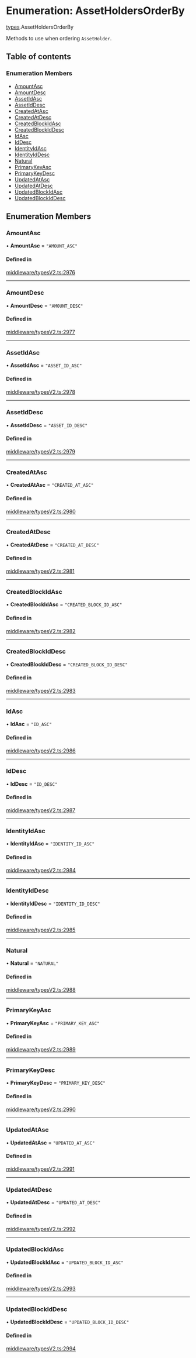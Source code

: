 # Enumeration: AssetHoldersOrderBy

[types](../wiki/types).AssetHoldersOrderBy

Methods to use when ordering `AssetHolder`.

## Table of contents

### Enumeration Members

- [AmountAsc](../wiki/types.AssetHoldersOrderBy#amountasc)
- [AmountDesc](../wiki/types.AssetHoldersOrderBy#amountdesc)
- [AssetIdAsc](../wiki/types.AssetHoldersOrderBy#assetidasc)
- [AssetIdDesc](../wiki/types.AssetHoldersOrderBy#assetiddesc)
- [CreatedAtAsc](../wiki/types.AssetHoldersOrderBy#createdatasc)
- [CreatedAtDesc](../wiki/types.AssetHoldersOrderBy#createdatdesc)
- [CreatedBlockIdAsc](../wiki/types.AssetHoldersOrderBy#createdblockidasc)
- [CreatedBlockIdDesc](../wiki/types.AssetHoldersOrderBy#createdblockiddesc)
- [IdAsc](../wiki/types.AssetHoldersOrderBy#idasc)
- [IdDesc](../wiki/types.AssetHoldersOrderBy#iddesc)
- [IdentityIdAsc](../wiki/types.AssetHoldersOrderBy#identityidasc)
- [IdentityIdDesc](../wiki/types.AssetHoldersOrderBy#identityiddesc)
- [Natural](../wiki/types.AssetHoldersOrderBy#natural)
- [PrimaryKeyAsc](../wiki/types.AssetHoldersOrderBy#primarykeyasc)
- [PrimaryKeyDesc](../wiki/types.AssetHoldersOrderBy#primarykeydesc)
- [UpdatedAtAsc](../wiki/types.AssetHoldersOrderBy#updatedatasc)
- [UpdatedAtDesc](../wiki/types.AssetHoldersOrderBy#updatedatdesc)
- [UpdatedBlockIdAsc](../wiki/types.AssetHoldersOrderBy#updatedblockidasc)
- [UpdatedBlockIdDesc](../wiki/types.AssetHoldersOrderBy#updatedblockiddesc)

## Enumeration Members

### AmountAsc

• **AmountAsc** = ``"AMOUNT_ASC"``

#### Defined in

[middleware/typesV2.ts:2976](https://github.com/PolymeshAssociation/polymesh-sdk/blob/91c2d2d8/src/middleware/typesV2.ts#L2976)

___

### AmountDesc

• **AmountDesc** = ``"AMOUNT_DESC"``

#### Defined in

[middleware/typesV2.ts:2977](https://github.com/PolymeshAssociation/polymesh-sdk/blob/91c2d2d8/src/middleware/typesV2.ts#L2977)

___

### AssetIdAsc

• **AssetIdAsc** = ``"ASSET_ID_ASC"``

#### Defined in

[middleware/typesV2.ts:2978](https://github.com/PolymeshAssociation/polymesh-sdk/blob/91c2d2d8/src/middleware/typesV2.ts#L2978)

___

### AssetIdDesc

• **AssetIdDesc** = ``"ASSET_ID_DESC"``

#### Defined in

[middleware/typesV2.ts:2979](https://github.com/PolymeshAssociation/polymesh-sdk/blob/91c2d2d8/src/middleware/typesV2.ts#L2979)

___

### CreatedAtAsc

• **CreatedAtAsc** = ``"CREATED_AT_ASC"``

#### Defined in

[middleware/typesV2.ts:2980](https://github.com/PolymeshAssociation/polymesh-sdk/blob/91c2d2d8/src/middleware/typesV2.ts#L2980)

___

### CreatedAtDesc

• **CreatedAtDesc** = ``"CREATED_AT_DESC"``

#### Defined in

[middleware/typesV2.ts:2981](https://github.com/PolymeshAssociation/polymesh-sdk/blob/91c2d2d8/src/middleware/typesV2.ts#L2981)

___

### CreatedBlockIdAsc

• **CreatedBlockIdAsc** = ``"CREATED_BLOCK_ID_ASC"``

#### Defined in

[middleware/typesV2.ts:2982](https://github.com/PolymeshAssociation/polymesh-sdk/blob/91c2d2d8/src/middleware/typesV2.ts#L2982)

___

### CreatedBlockIdDesc

• **CreatedBlockIdDesc** = ``"CREATED_BLOCK_ID_DESC"``

#### Defined in

[middleware/typesV2.ts:2983](https://github.com/PolymeshAssociation/polymesh-sdk/blob/91c2d2d8/src/middleware/typesV2.ts#L2983)

___

### IdAsc

• **IdAsc** = ``"ID_ASC"``

#### Defined in

[middleware/typesV2.ts:2986](https://github.com/PolymeshAssociation/polymesh-sdk/blob/91c2d2d8/src/middleware/typesV2.ts#L2986)

___

### IdDesc

• **IdDesc** = ``"ID_DESC"``

#### Defined in

[middleware/typesV2.ts:2987](https://github.com/PolymeshAssociation/polymesh-sdk/blob/91c2d2d8/src/middleware/typesV2.ts#L2987)

___

### IdentityIdAsc

• **IdentityIdAsc** = ``"IDENTITY_ID_ASC"``

#### Defined in

[middleware/typesV2.ts:2984](https://github.com/PolymeshAssociation/polymesh-sdk/blob/91c2d2d8/src/middleware/typesV2.ts#L2984)

___

### IdentityIdDesc

• **IdentityIdDesc** = ``"IDENTITY_ID_DESC"``

#### Defined in

[middleware/typesV2.ts:2985](https://github.com/PolymeshAssociation/polymesh-sdk/blob/91c2d2d8/src/middleware/typesV2.ts#L2985)

___

### Natural

• **Natural** = ``"NATURAL"``

#### Defined in

[middleware/typesV2.ts:2988](https://github.com/PolymeshAssociation/polymesh-sdk/blob/91c2d2d8/src/middleware/typesV2.ts#L2988)

___

### PrimaryKeyAsc

• **PrimaryKeyAsc** = ``"PRIMARY_KEY_ASC"``

#### Defined in

[middleware/typesV2.ts:2989](https://github.com/PolymeshAssociation/polymesh-sdk/blob/91c2d2d8/src/middleware/typesV2.ts#L2989)

___

### PrimaryKeyDesc

• **PrimaryKeyDesc** = ``"PRIMARY_KEY_DESC"``

#### Defined in

[middleware/typesV2.ts:2990](https://github.com/PolymeshAssociation/polymesh-sdk/blob/91c2d2d8/src/middleware/typesV2.ts#L2990)

___

### UpdatedAtAsc

• **UpdatedAtAsc** = ``"UPDATED_AT_ASC"``

#### Defined in

[middleware/typesV2.ts:2991](https://github.com/PolymeshAssociation/polymesh-sdk/blob/91c2d2d8/src/middleware/typesV2.ts#L2991)

___

### UpdatedAtDesc

• **UpdatedAtDesc** = ``"UPDATED_AT_DESC"``

#### Defined in

[middleware/typesV2.ts:2992](https://github.com/PolymeshAssociation/polymesh-sdk/blob/91c2d2d8/src/middleware/typesV2.ts#L2992)

___

### UpdatedBlockIdAsc

• **UpdatedBlockIdAsc** = ``"UPDATED_BLOCK_ID_ASC"``

#### Defined in

[middleware/typesV2.ts:2993](https://github.com/PolymeshAssociation/polymesh-sdk/blob/91c2d2d8/src/middleware/typesV2.ts#L2993)

___

### UpdatedBlockIdDesc

• **UpdatedBlockIdDesc** = ``"UPDATED_BLOCK_ID_DESC"``

#### Defined in

[middleware/typesV2.ts:2994](https://github.com/PolymeshAssociation/polymesh-sdk/blob/91c2d2d8/src/middleware/typesV2.ts#L2994)
